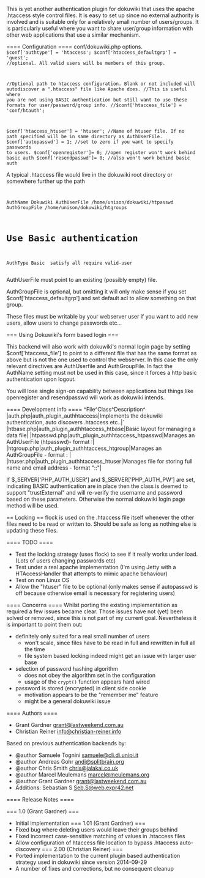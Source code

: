 This is yet another authentication plugin for dokuwiki that uses the apache .htaccess style control files.
It is easy to set up since no external authority is involved and is suitable only for a relatively small number of users/groups.
It is particularly useful where you want to share user/group information with other web applications that use a similar mechanism.

==== Configuration ====
conf/dokuwiki.php options.
<code php>
$conf['authtype'] = 'htaccess';
$conf['htaccess_defaultgrp'] = 'guest'; //optional. All valid users will be members of this group.

//Optional path to htaccess configuration. Blank or not included will autodiscover a ".htaccess" file like Apache does.
//This is useful where you are not using BASIC authentication but still want to use these formats for user/password/group info.
//$conf['htaccess_file'] = 'conf/htauth';

$conf['htaccess_htuser'] = 'htuser'; //Name of htuser file. If no path specified will be in same directory as AuthUserFile.
$conf['autopasswd'] = 1;  //set to zero if you want to specify passwords to users. 
$conf['openregister']= 0; //open register won't work behind basic auth
$conf['resendpasswd']= 0; //also won't work behind basic auth
</code>

A typical .htaccess file would live in the dokuwiki root directory or somewhere further up the path
<code>

AuthName Dokuwiki
AuthUserFile /home/unison/dokuwiki/htpasswd
AuthGroupFile /home/unison/dokuwiki/htgroups

# Use Basic authentication
AuthType Basic
<Limit GET POST>
satisfy all
require valid-user
</Limit>
</code>

AuthUserFile must point to an existing (possibly empty) file.

AuthGroupFile is optional, but omitting it will only make sense if you set $conf['htaccess_defaultgrp'] and set default acl to allow something on that group.

These files must be writable by your webserver user if you want to add new users, allow users to change passwords etc...

=== Using Dokuwiki's form based login ===

This backend will also work with dokuwiki's normal login page by setting $conf['htaccess_file'] to point to a different file that has the same format as above but is not the one used to control the webserver. In this case the only relevant directives are AuthUserfile and AuthGroupFile. In fact the AuthName setting must not be used in this case, since it forces a http basic authentication upon logout.

You will lose single sign-on capability between applications but things like openregister and resendpasswd will work as dokuwiki intends.

==== Development info ====
^File^Class^Description^
|auth.php|auth_plugin_authhtaccess|Implements the dokuwiki authentication, auto discovers .htaccess etc..|`
|htbase.php|auth_plugin_authhtaccess_htbase|Basic layout for managing a data file|
|htpasswd.php|auth_plugin_authhtaccess_htpasswd|Manages an AuthUserFile (htpasswd)- format <user>:<crypt password>|
|htgroup.php|auth_plugin_authhtaccess_htgroup|Manages an AuthGroupFile - format <group>:<user1> <user2> <user3>|
|htuser.php|auth_plugin_authhtaccess_htuser|Manages file for storing full name and email address - format "<user>:<name>:<email>"|

If $_SERVER['PHP_AUTH_USER'] and $_SERVER['PHP_AUTH_PW'] are set, indicating BASIC authentication are in place then the class is deemed to support "trustExternal" and will re-verify the username and password based on these parameters. Otherwise the normal dokuwiki login page method will be used.

== Locking ==
flock is used on the .htaccess file itself whenever the other files need to be read or written to. Should be safe as long as nothing else is updating these files.

==== TODO ====
 * Test the locking strategy (uses flock) to see if it really works under load. (Lots of users changing passwords etc)
 * Test under a real apache implementation (I'm using Jetty with a HTAccessHandler that attempts to mimic apache behaviour)
 * Test on non Linux OS
 * Allow the "htuser" file to be optional (only makes sense if autopasswd is off because otherwise email is necessary for registering users)

==== Concerns ====
Whilst porting the existing implementation as required a few issues became clear. 
Those issues have not (yet) been solved or removed, since this is not part of my current goal. Nevertheless it is important to point them out: 
 * definitely only suited for a real small number of users
   * won't scale, since files have to be read in full and rewritten in full all the time
   * file system based locking indeed might get an issue with larger user base
 * selection of password hashing algorithm
   * does not obey the algorithm set in the configuration
   * usage of the `crypt()` function appears hard wired
 * password is stored (encrypted) in client side cookie
   * motivation appears to be the "remember me" feature
   * might be a general dokuwiki issue

==== Authors ====
 * Grant Gardner <grant@lastweekend.com.au>
 * Christian Reiner <info@christian-reiner.info>

Based on previous authentication backends by:
 * @author     Samuele Tognini <samuele@cli.di.unipi.it>
 * @author     Andreas Gohr <andi@splitbrain.org>
 * @author     Chris Smith <chris@jalakai.co.uk>
 * @author     Marcel Meulemans <marcel@meulemans.org>
 * @author     Grant Gardner <grant@lastweekend.com.au>
 * Additions:  Sebastian S <Seb.S@web.expr42.net>

==== Release Notes ====

=== 1.0 (Grant Gardner) ===
 * Initial implementation
=== 1.01 (Grant Gardner) ===
 * Fixed bug where deleting users would leave their groups behind
 * Fixed incorrect case-sensitive matching of values in .htaccess files
 * Allow configuration of htaccess file location to bypass .htaccess auto-discovery
=== 2.00 (Christian Reiner) ===
 * Ported implementation to the current plugin based authentication strategy used in dokuwiki since version 2014-09-29
 * A number of fixes and corrections, but no consequent cleanup
